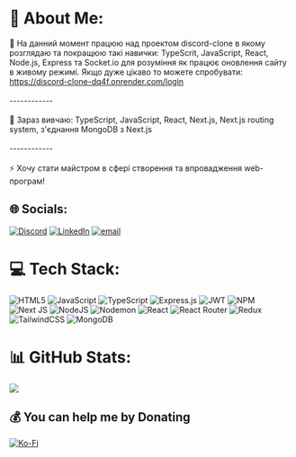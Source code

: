 # 💫 About Me:
🔭 На данний момент працюю над проектом discord-clone в якому розглядаю та покращюю такі навички: TypeScrit, JavaScript, React, Node.js, Express та Socket.io для розуміння як працює оновлення сайту в живому режимі. Якщо дуже цікаво то можете спробувати: https://discord-clone-dq4f.onrender.com/login <br><br>------------<br><br>🌱 Зараз вивчаю: TypeScript, JavaScript, React, Next.js, Next.js routing system, з'єднання MongoDB з Next.js<br><br>------------<br><br>⚡ Хочу стати майстром в сфері створення та впровадження web-програм!


## 🌐 Socials:
[![Discord](https://img.shields.io/badge/Discord-%237289DA.svg?logo=discord&logoColor=white)](https://discord.gg/@vurbin66) [![LinkedIn](https://img.shields.io/badge/LinkedIn-%230077B5.svg?logo=linkedin&logoColor=white)](https://www.linkedin.com/in/vitaliy-posvistak-7887082b8/) [![email](https://img.shields.io/badge/Email-D14836?logo=gmail&logoColor=white)](mailto:vitalii.posvistak@gmail.com) 

# 💻 Tech Stack:
![HTML5](https://img.shields.io/badge/html5-%23E34F26.svg?style=for-the-badge&logo=html5&logoColor=white) ![JavaScript](https://img.shields.io/badge/javascript-%23323330.svg?style=for-the-badge&logo=javascript&logoColor=%23F7DF1E) ![TypeScript](https://img.shields.io/badge/typescript-%23007ACC.svg?style=for-the-badge&logo=typescript&logoColor=white) ![Express.js](https://img.shields.io/badge/express.js-%23404d59.svg?style=for-the-badge&logo=express&logoColor=%2361DAFB) ![JWT](https://img.shields.io/badge/JWT-black?style=for-the-badge&logo=JSON%20web%20tokens) ![NPM](https://img.shields.io/badge/NPM-%23CB3837.svg?style=for-the-badge&logo=npm&logoColor=white) ![Next JS](https://img.shields.io/badge/Next-black?style=for-the-badge&logo=next.js&logoColor=white) ![NodeJS](https://img.shields.io/badge/node.js-6DA55F?style=for-the-badge&logo=node.js&logoColor=white) ![Nodemon](https://img.shields.io/badge/NODEMON-%23323330.svg?style=for-the-badge&logo=nodemon&logoColor=%BBDEAD) ![React](https://img.shields.io/badge/react-%2320232a.svg?style=for-the-badge&logo=react&logoColor=%2361DAFB) ![React Router](https://img.shields.io/badge/React_Router-CA4245?style=for-the-badge&logo=react-router&logoColor=white) ![Redux](https://img.shields.io/badge/redux-%23593d88.svg?style=for-the-badge&logo=redux&logoColor=white) ![TailwindCSS](https://img.shields.io/badge/tailwindcss-%2338B2AC.svg?style=for-the-badge&logo=tailwind-css&logoColor=white) ![MongoDB](https://img.shields.io/badge/MongoDB-%234ea94b.svg?style=for-the-badge&logo=mongodb&logoColor=white) 
# 📊 GitHub Stats:
![](https://github-readme-stats.vercel.app/api/top-langs/?username=vitaliy65&theme=one_dark_pro&hide_border=false&include_all_commits=false&count_private=false&layout=compact)

  ## 💰 You can help me by Donating
  [![Ko-Fi](https://img.shields.io/badge/Ko--fi-F16061?style=for-the-badge&logo=ko-fi&logoColor=white)](https://ko-fi.com/vurbin) 

  
<!-- Proudly created with GPRM ( https://gprm.itsvg.in ) -->
